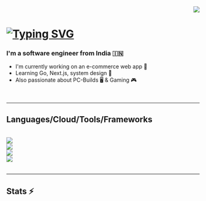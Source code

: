 <div align="right">
  <a href="https://visitorbadge.io/status?path=https%3A%2F%2Fgithub.com%2Fisdartho%2Fisdartho"><img src="https://api.visitorbadge.io/api/visitors?path=https%3A%2F%2Fgithub.com%2Fisdartho%2Fisdartho&labelColor=%232ccce4&countColor=%23697689" /></a>
</div>

<h1 align="left">
  <a href="https://git.io/typing-svg"><img src="https://readme-typing-svg.herokuapp.com?font=Kanit&size=30&duration=1500&pause=1000&color=00BD04&random=false&width=435&lines=Hi!+%F0%9F%91%8B;+I'm+Ashis+a.k.a.+Dartho.+" alt="Typing SVG" /></a>
</h1>

<h3 align="left">
I'm a software engineer from India 🇮🇳
</h3>
<ul>
  <li>I'm currently working on an e-commerce web app 🛒</li>
  <li>Learning Go, Next.js, system design 🚀</li>
  <li>Also passionate about PC-Builds 🖥️ & Gaming 🎮</li>
</ul>
<br/>
<hr/>
<h2 align="left">Languages/Cloud/Tools/Frameworks</h2>
<br/>
<div align="left">
    <img src="https://skillicons.dev/icons?i=c,cpp,python,php,html,css,js,ts,bash" /><br>
    <img src="https://skillicons.dev/icons?i=aws,azure" /><br>
    <img src="https://skillicons.dev/icons?i=nginx,docker,vscode,mysql,mongodb" /><br>
    <img src="https://skillicons.dev/icons?i=react,nextjs,flask,firebase" /><br>
</div>
<br/>
<hr/>
<h2 align="left">Stats ⚡</h2>
<br>
<div align=left>
  <img src="https://isdartho-github-readme.vercel.app/api?username=isdartho&theme=vue-dark&show_icons=true&hide_border=true&include_all_commits=true" alt="" /><br/>
  <img src="https://github-readme-streak-stats.herokuapp.com/?user=isdartho&theme=vue-dark&hide_border=true" alt="" /><br/>
  <img src="https://isdartho-github-readme.vercel.app/api/top-langs/?username=isdartho&theme=vue-dark&show_icons=true&hide_border=true&layout=compact" alt="" /><br/>
</div>
